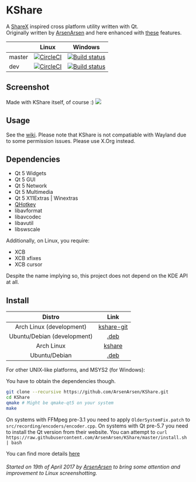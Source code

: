 # KShare
A [ShareX](https://getsharex.com/) inspired cross platform utility written with Qt.  
Originally written by [ArsenArsen](https://github.com/ArsenArsen) and here enhanced with [these](https://github.com/Gurkengewuerz/KShare/projects/1) features.

|  | Linux | Windows |
|--------|-------------------------------------------------------------------------------------------------------------------------------------------------|----------------------------------------------------------------------------------------------------------------------------------------------------------------------------|
| master | [![CircleCI](https://circleci.com/gh/Gurkengewuerz/KShare/tree/master.svg?style=svg)](https://circleci.com/gh/Gurkengewuerz/KShare/tree/master) | [![Build status](https://ci.appveyor.com/api/projects/status/ujxmg1dk7f5p8ijh/branch/master?svg=true)](https://ci.appveyor.com/project/Gurkengewuerz/kshare/branch/master) |
| dev | [![CircleCI](https://circleci.com/gh/Gurkengewuerz/KShare/tree/dev.svg?style=svg)](https://circleci.com/gh/Gurkengewuerz/KShare/tree/dev) | [![Build status](https://ci.appveyor.com/api/projects/status/ujxmg1dk7f5p8ijh/branch/dev?svg=true)](https://ci.appveyor.com/project/Gurkengewuerz/kshare/branch/dev) |

## Screenshot
Made with KShare itself, of course :)
![](http://i.imgur.com/ffWvCun.png)

## Usage
See the [wiki](https://github.com/ArsenArsen/KShare/wiki).
Please note that KShare is not compatiable with Wayland due to some permission issues. Please use X.Org instead.

## Dependencies
* Qt 5 Widgets
* Qt 5 GUI
* Qt 5 Network
* Qt 5 Multimedia
* Qt 5 X11Extras | Winextras
* [QHotkey](https://github.com/Skycoder42/QHotkey)
* libavformat
* libavcodec
* libavutil
* libswscale

Additionally, on Linux, you require:
* XCB
* XCB xfixes
* XCB cursor

Despite the name implying so, this project does not depend on the KDE API at all.

## Install
|Distro|Link|
|:----:|:--:|
|Arch Linux (development)|[kshare-git](https://aur.archlinux.org/packages/kshare-git/)|
|Ubuntu/Debian (development)|[.deb](https://nativeci.arsenarsen.com/job/KShare%20\(dev\)/main=linux/lastSuccessfulBuild/artifact/packages/simpleName.deb)|
|Arch Linux |[kshare](https://aur.archlinux.org/packages/kshare/)|
|Ubuntu/Debian |[.deb](https://nativeci.arsenarsen.com/job/KShare%20\(master\)/main=linux/lastSuccessfulBuild/artifact/packages/simpleName.deb)|

For other UNIX-like platforms, and MSYS2 (for Windows):

You have to obtain the dependencies though.
```bash
git clone --recursive https://github.com/ArsenArsen/KShare.git
cd KShare
qmake # Might be qmake-qt5 on your system
make
```

On systems with FFMpeg pre-3.1 you need to apply `OlderSystemFix.patch` to `src/recording/encoders/encoder.cpp`.
On systems with Qt pre-5.7 you need to install the Qt version from their website.
You can attempt to `curl https://raw.githubusercontent.com/ArsenArsen/KShare/master/install.sh | bash`

You can find more details [here](https://blog.arsenarsen.com/posts/compiling-kshare-on-linux-mac-os-x-and-windows-final-revision)

###### Started on 19th of April 2017 by [ArsenArsen](https://github.com/ArsenArsen) to bring some attention and improvement to Linux screenshotting.

